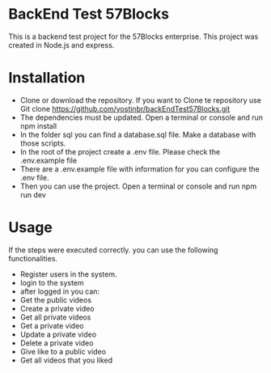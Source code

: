 # BackEnd Test 57Blocks

This is a backend test project for the 57Blocks enterprise.
This project was created in Node.js and express.

# Installation
- Clone or download the repository. If you want to Clone te repository use Git clone https://github.com/yostinbr/backEndTest57Blocks.git
- The dependencies must be updated. Open a terminal or console and run npm install
- In the folder sql you can find a database.sql file. Make a database with those scripts.
- In the root of the project create a .env file. Please check the .env.example file
- There are a .env.example file with information for you can configure the .env file.
- Then you can use the project. Open a terminal or console and run npm run dev

# Usage
If the steps were executed correctly. you can use the following functionalities.

- Register users in the system.
- login to the system
- after logged in you can: 
- Get the public videos
- Create a private video
- Get all private videos
- Get a private video
- Update a private video
- Delete a private video
- Give like to a public video
- Get all videos that you liked